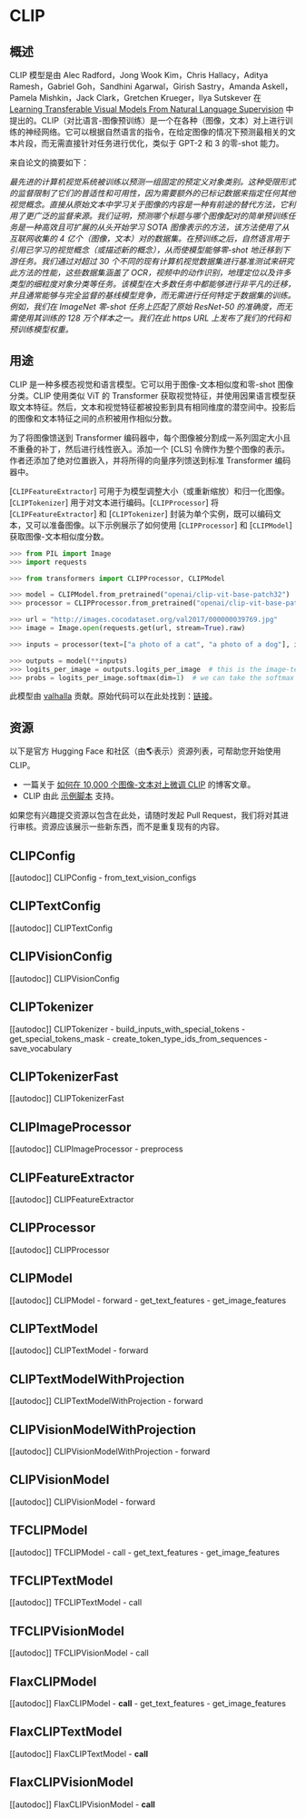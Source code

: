<!--版权所有 2021 年 HuggingFace 团队。保留所有权利。
根据 Apache 许可证第 2.0 版（“许可证”）许可；除非符合许可证的规定，否则您不得使用此文件。您可以在以下位置获取许可证的副本
http://www.apache.org/licenses/LICENSE-2.0
除非适用的法律要求或书面同意，根据许可证分发的软件是基于“按原样”分发的，不附带任何明示或暗示的保证或条件。请参阅许可证以获取特定语言下的权限和限制。⚠️请注意，此文件是 Markdown 格式的，但包含我们的文档构建器的特定语法（类似于 MDX），在您的 Markdown 查看器中可能无法正确渲染。
-->

# CLIP

## 概述

CLIP 模型是由 Alec Radford，Jong Wook Kim，Chris Hallacy，Aditya Ramesh，Gabriel Goh，Sandhini Agarwal，Girish Sastry，Amanda Askell，Pamela Mishkin，Jack Clark，Gretchen Krueger，Ilya Sutskever 在 [Learning Transferable Visual Models From Natural Language Supervision](https://arxiv.org/abs/2103.00020) 中提出的。CLIP（对比语言-图像预训练）是一个在各种（图像，文本）对上进行训练的神经网络。它可以根据自然语言的指令，在给定图像的情况下预测最相关的文本片段，而无需直接针对任务进行优化，类似于 GPT-2 和 3 的零-shot 能力。

来自论文的摘要如下：

*最先进的计算机视觉系统被训练以预测一组固定的预定义对象类别。这种受限形式的监督限制了它们的普适性和可用性，因为需要额外的已标记数据来指定任何其他视觉概念。直接从原始文本中学习关于图像的内容是一种有前途的替代方法，它利用了更广泛的监督来源。我们证明，预测哪个标题与哪个图像配对的简单预训练任务是一种高效且可扩展的从头开始学习 SOTA 图像表示的方法，该方法使用了从互联网收集的 4 亿个（图像，文本）对的数据集。在预训练之后，自然语言用于引用已学习的视觉概念（或描述新的概念），从而使模型能够零-shot 地迁移到下游任务。我们通过对超过 30 个不同的现有计算机视觉数据集进行基准测试来研究此方法的性能，这些数据集涵盖了 OCR，视频中的动作识别，地理定位以及许多类型的细粒度对象分类等任务。该模型在大多数任务中都能够进行非平凡的迁移，并且通常能够与完全监督的基线模型竞争，而无需进行任何特定于数据集的训练。例如，我们在 ImageNet 零-shot 任务上匹配了原始 ResNet-50 的准确度，而无需使用其训练的 128 万个样本之一。我们在此 https URL 上发布了我们的代码和预训练模型权重。*

## 用途 

CLIP 是一种多模态视觉和语言模型。它可以用于图像-文本相似度和零-shot 图像分类。CLIP 使用类似 ViT 的 Transformer 获取视觉特征，并使用因果语言模型获取文本特征。然后，文本和视觉特征都被投影到具有相同维度的潜空间中。投影后的图像和文本特征之间的点积被用作相似分数。

为了将图像馈送到 Transformer 编码器中，每个图像被分割成一系列固定大小且不重叠的补丁，然后进行线性嵌入。添加一个 [CLS] 令牌作为整个图像的表示。作者还添加了绝对位置嵌入，并将所得的向量序列馈送到标准 Transformer 编码器中。

[`CLIPFeatureExtractor`] 可用于为模型调整大小（或重新缩放）和归一化图像。
[`CLIPTokenizer`] 用于对文本进行编码。[`CLIPProcessor`] 将 [`CLIPFeatureExtractor`] 和 [`CLIPTokenizer`] 封装为单个实例，既可以编码文本，又可以准备图像。以下示例展示了如何使用 [`CLIPProcessor`] 和 [`CLIPModel`] 获取图像-文本相似度分数。

```python
>>> from PIL import Image
>>> import requests

>>> from transformers import CLIPProcessor, CLIPModel

>>> model = CLIPModel.from_pretrained("openai/clip-vit-base-patch32")
>>> processor = CLIPProcessor.from_pretrained("openai/clip-vit-base-patch32")

>>> url = "http://images.cocodataset.org/val2017/000000039769.jpg"
>>> image = Image.open(requests.get(url, stream=True).raw)

>>> inputs = processor(text=["a photo of a cat", "a photo of a dog"], images=image, return_tensors="pt", padding=True)

>>> outputs = model(**inputs)
>>> logits_per_image = outputs.logits_per_image  # this is the image-text similarity score
>>> probs = logits_per_image.softmax(dim=1)  # we can take the softmax to get the label probabilities
```

此模型由 [valhalla](https://huggingface.co/valhalla) 贡献。原始代码可以在此处找到：[链接](https://github.com/openai/CLIP)。

## 资源

以下是官方 Hugging Face 和社区（由🌎表示）资源列表，可帮助您开始使用 CLIP。

- 一篇关于 [如何在 10,000 个图像-文本对上微调 CLIP](https://huggingface.co/blog/fine-tune-clip-rsicd) 的博客文章。
- CLIP 由此 [示例脚本](https://github.com/huggingface/transformers/tree/main/examples/pytorch/contrastive-image-text) 支持。

如果您有兴趣提交资源以包含在此处，请随时发起 Pull Request，我们将对其进行审核。资源应该展示一些新东西，而不是重复现有的内容。
## CLIPConfig

[[autodoc]] CLIPConfig
    - from_text_vision_configs

## CLIPTextConfig

[[autodoc]] CLIPTextConfig

## CLIPVisionConfig

[[autodoc]] CLIPVisionConfig

## CLIPTokenizer

[[autodoc]] CLIPTokenizer
    - build_inputs_with_special_tokens
    - get_special_tokens_mask
    - create_token_type_ids_from_sequences
    - save_vocabulary

## CLIPTokenizerFast

[[autodoc]] CLIPTokenizerFast

## CLIPImageProcessor

[[autodoc]] CLIPImageProcessor
    - preprocess

## CLIPFeatureExtractor

[[autodoc]] CLIPFeatureExtractor

## CLIPProcessor

[[autodoc]] CLIPProcessor

## CLIPModel

[[autodoc]] CLIPModel
    - forward
    - get_text_features
    - get_image_features

## CLIPTextModel

[[autodoc]] CLIPTextModel
    - forward

## CLIPTextModelWithProjection

[[autodoc]] CLIPTextModelWithProjection
    - forward

## CLIPVisionModelWithProjection

[[autodoc]] CLIPVisionModelWithProjection
    - forward


## CLIPVisionModel

[[autodoc]] CLIPVisionModel
    - forward

## TFCLIPModel

[[autodoc]] TFCLIPModel
    - call
    - get_text_features
    - get_image_features

## TFCLIPTextModel

[[autodoc]] TFCLIPTextModel
    - call

## TFCLIPVisionModel

[[autodoc]] TFCLIPVisionModel
    - call

## FlaxCLIPModel

[[autodoc]] FlaxCLIPModel
    - __call__
    - get_text_features
    - get_image_features

## FlaxCLIPTextModel

[[autodoc]] FlaxCLIPTextModel
    - __call__

## FlaxCLIPVisionModel

[[autodoc]] FlaxCLIPVisionModel
    - __call__
